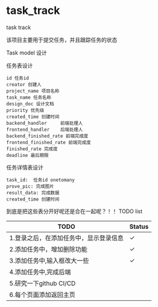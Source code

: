 # task_track
task track

该项目主要用于提交任务，并且跟踪任务的状态

Task model 设计

任务表设计
```
id 任务id 
creator 创建人 
project_name 项目名称
task_name 任务名称
design_doc 设计文档
priority 优先级
created_time 创建时间
backend_handler     前端处理人
frontend_handler    后端处理人
backend_finished_rate 前端完成度
frontend_finished_rate 前端完成度
finished_rate 完成度
deadline 最后期限
```

任务详情表设计
```
task_id:  任务id onetomany
prove_pic: 完成图片
result_data: 完成数据
created_time 创建时间
```


到底是把这些表分开好呢还是合在一起呢？！！
TODO list

|TODO|Status|
|-|-|
|1.登录之后，在添加任务中，显示登录信息|✓|
|2.添加任务中，增加删除功能|✓|
|3.添加任务中,输入框改大一些|✓|
|4.添加任务中,完成后端||
|5.研究一下github CI/CD||
|6.每个页面添加返回主页||

